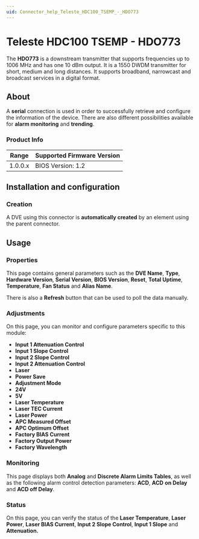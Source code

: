 ```yaml
---
uid: Connector_help_Teleste_HDC100_TSEMP_-_HDO773
---
```


# Teleste HDC100 TSEMP - HDO773

The **HDO773** is a downstream transmitter that supports frequencies up to 1006 MHz and has one 10 dBm output. It is a 1550 DWDM transmitter for short, medium and long distances. It supports broadband, narrowcast and broadcast services in a digital format.

## About

A **serial** connection is used in order to successfully retrieve and configure the information of the device. There are also different possibilities available for **alarm monitoring** and **trending**.

### Product Info

| Range | Supported Firmware Version |
|------------------|-----------------------------|
| 1.0.0.x          | BIOS Version: 1.2           |

## Installation and configuration

### Creation

A DVE using this connector is **automatically created** by an element using the parent connector.

## Usage

### Properties

This page contains general parameters such as the **DVE Name**, **Type**, **Hardware Version**, **Serial Version**, **BIOS Version**, **Reset**, **Total Uptime**, **Temperature**, **Fan Status** and **Alias Name**.

There is also a **Refresh** button that can be used to poll the data manually.

### Adjustments

On this page, you can monitor and configure parameters specific to this module:

- **Input 1 Attenuation Control**
- **Input 1 Slope Control**
- **Input 2 Slope Control**
- **Input 2 Attenuation Control**
- **Laser**
- **Power Save**
- **Adjustment Mode**
- **24V**
- **5V**
- **Laser Temperature**
- **Laser TEC Current**
- **Laser Power**
- **APC Measured Offset**
- **APC Optimum Offset**
- **Factory BIAS Current**
- **Factory Output Power**
- **Factory Wavelength**

### Monitoring

This page displays both **Analog** and **Discrete Alarm Limits Tables**, as well as the following alarm control detection parameters: **ACD**, **ACD** **on Delay** and **ACD off Delay**.

### Status

On this page, you can verify the status of the **Laser Temperature**, **Laser Power**, **Laser BIAS Current**, **Input 2 Slope Control**, **Input 1 Slope** and **Attenuation.**
